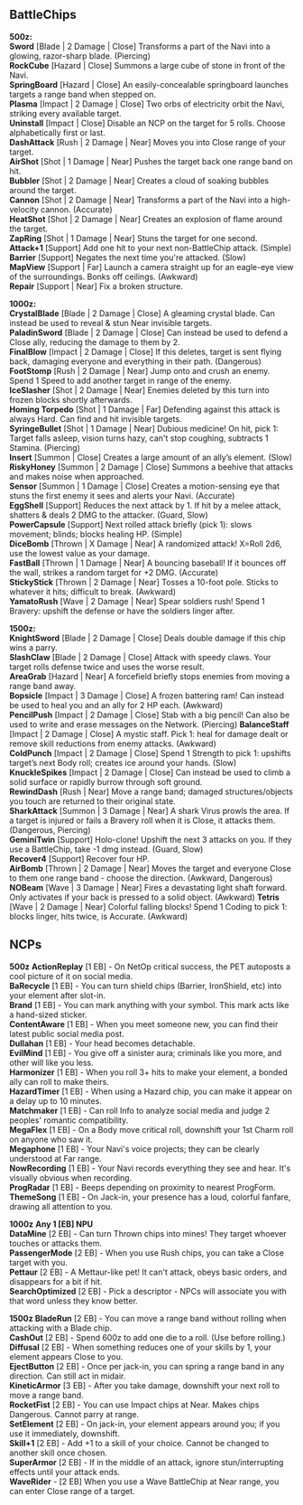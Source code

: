 BattleChips
---

**500z:**  
**Sword** [Blade | 2 Damage | Close] Transforms a part of the Navi into a glowing, razor-sharp blade. (Piercing)  
**RockCube** [Hazard | Close] Summons a large cube of stone in front of the Navi.  
**SpringBoard** [Hazard | Close] An easily-concealable springboard launches targets a range band when stepped on.  
**Plasma** [Impact | 2 Damage | Close] Two orbs of electricity orbit the Navi, striking every available target.  
**Uninstall** [Impact | Close] Disable an NCP on the target for 5 rolls. Choose alphabetically first or last.  
**DashAttack** [Rush | 2 Damage | Near] Moves you into Close range of your target.  
**AirShot** [Shot | 1 Damage | Near] Pushes the target back one range band on hit.  
**Bubbler** [Shot | 2 Damage | Near] Creates a cloud of soaking bubbles around the target.  
**Cannon** [Shot | 2 Damage | Near] Transforms a part of the Navi into a high-velocity cannon. (Accurate)  
**HeatShot** [Shot | 2 Damage | Near] Creates an explosion of flame around the target.  
**ZapRing** [Shot | 1 Damage | Near] Stuns the target for one second.  
**Attack+1** [Support] Add one hit to your next non-BattleChip attack. (Simple)  
**Barrier** [Support] Negates the next time you're attacked. (Slow)  
**MapView** [Support | Far] Launch a camera straight up for an eagle-eye view of the surroundings. Bonks off ceilings. (Awkward)  
**Repair** [Support | Near] Fix a broken structure.  

**1000z:**  
**CrystalBlade** [Blade | 2 Damage | Close] A gleaming crystal blade. Can instead be used to reveal & stun Near invisible targets.  
**PaladinSword** [Blade | 2 Damage | Close] Can instead be used to defend a Close ally, reducing the damage to them by 2.  
**FinalBlow** [Impact | 2 Damage | Close] If this deletes, target is sent flying back, damaging everyone and everything in their path. (Dangerous)  
**FootStomp** [Rush | 2 Damage | Near] Jump onto and crush an enemy. Spend 1 Speed to add another target in range of the enemy.  
**IceSlasher** [Shot | 2 Damage | Near] Enemies deleted by this turn into frozen blocks shortly afterwards.  
**Homing Torpedo** [Shot | 1 Damage | Far] Defending against this attack is always Hard. Can find and hit invisible targets.  
**SyringeBullet** [Shot | 1 Damage | Near] Dubious medicine! On hit, pick 1: Target falls asleep, vision turns hazy, can't stop coughing, subtracts 1 Stamina. (Piercing)  
**Insert** [Summon | Close] Creates a large amount of an ally’s element. (Slow)  
**RiskyHoney** [Summon | 2 Damage | Close] Summons a beehive that attacks and makes noise when approached.  
**Sensor** [Summon | 1 Damage | Close] Creates a motion-sensing eye that stuns the first enemy it sees and alerts your Navi. (Accurate)  
**EggShell** [Support] Reduces the next attack by 1. If hit by a melee attack, shatters & deals 2 DMG to the attacker. (Guard, Slow)  
**PowerCapsule** [Support] Next rolled attack briefly (pick 1): slows movement; blinds; blocks healing HP. (Simple)  
**DiceBomb** [Thrown | X Damage | Near] A randomized attack! X=Roll 2d6, use the lowest value as your damage.  
**FastBall** [Thrown | 1 Damage | Near] A bouncing baseball! If it bounces off the wall, strikes a random target for +2 DMG. (Accurate)  
**StickyStick** [Thrown | 2 Damage | Near] Tosses a 10-foot pole. Sticks to whatever it hits; difficult to break. (Awkward)  
**YamatoRush** [Wave | 2 Damage | Near] Spear soldiers rush! Spend 1 Bravery: upshift the defense or have the soldiers linger after.  

**1500z:**  
**KnightSword** [Blade | 2 Damage | Close] Deals double damage if this chip wins a parry.  
**SlashClaw** [Blade | 2 Damage | Close] Attack with speedy claws. Your target rolls defense twice and uses the worse result.  
**AreaGrab** [Hazard | Near] A forcefield briefly stops enemies from moving a range band away.  
**Bopsicle** [Impact | 3 Damage | Close] A frozen battering ram! Can instead be used to heal you and an ally for 2 HP each. (Awkward)  
**PencilPush** [Impact | 2 Damage | Close] Stab with a big pencil! Can also be used to write and erase messages on the Network. (Piercing)
**BalanceStaff** [Impact | 2 Damage | Close] A mystic staff. Pick 1: heal for damage dealt or remove skill reductions from enemy attacks. (Awkward)  
**ColdPunch** [Impact | 2 Damage | Close] Spend 1 Strength to pick 1: upshifts target’s next Body roll; creates ice around your hands. (Slow)
**KnuckleSpikes** [Impact | 2 Damage | Close] Can instead be used to climb a solid surface or rapidly burrow through soft ground.  
**RewindDash** [Rush | Near] Move a range band; damaged structures/objects you touch are returned to their original state.  
**SharkAttack** [Summon | 3 Damage | Near] A shark Virus prowls the area. If a target is injured or fails a Bravery roll when it is Close, it attacks them. (Dangerous, Piercing)  
**GeminiTwin** [Support] Holo-clone! Upshift the next 3 attacks on you. If they use a BattleChip, take -1 dmg instead. (Guard, Slow)  
**Recover4** [Support] Recover four HP.  
**AirBomb** [Thrown | 2 Damage | Near] Moves the target and everyone Close to them one range band - choose the direction. (Awkward, Dangerous)  
**NOBeam** [Wave | 3 Damage | Near] Fires a devastating light shaft forward. Only activates if your back is pressed to a solid object. (Awkward)
**Tetris** [Wave | 2 Damage | Near] Colorful falling blocks! Spend 1 Coding to pick 1: blocks linger, hits twice, is Accurate. (Awkward)

## NCPs

**500z**
**ActionReplay** [1 EB] - On NetOp critical success, the PET autoposts a cool picture of it on social media.  
**BaRecycle** [1 EB] - You can turn shield chips (Barrier, IronShield, etc) into your element after slot-in.  
**Brand** [1 EB] - You can mark anything with your symbol. This mark acts like a hand-sized sticker.  
**ContentAware** [1 EB] - When you meet someone new, you can find their latest public social media post.  
**Dullahan** [1 EB] - Your head becomes detachable.  
**EvilMind** [1 EB] - You give off a sinister aura; criminals like you more, and other will like you less.  
**Harmonizer** [1 EB] - When you roll 3+ hits to make your element, a bonded ally can roll to make theirs.  
**HazardTimer** [1 EB] - When using a Hazard chip, you can make it appear on a delay up to 10 minutes.  
**Matchmaker** [1 EB] - Can roll Info to analyze social media and judge 2 peoples' romantic compatibility.  
**MegaFlex** [1 EB] - On a Body move critical roll, downshift your 1st Charm roll on anyone who saw it.  
**Megaphone** [1 EB] - Your Navi's voice projects; they can be clearly understood at Far range.  
**NowRecording** [1 EB] - Your Navi records everything they see and hear. It's visually obvious when recording.  
**ProgRadar** [1 EB] - Beeps depending on proximity to nearest ProgForm.  
**ThemeSong** [1 EB] - On Jack-in, your presence has a loud, colorful fanfare, drawing all attention to you.  

**1000z**
**Any 1 [EB] NPU**  
**DataMine** [2 EB] -  Can turn Thrown chips into mines! They target whoever touches or attacks them.  
**PassengerMode** [2 EB] - When you use Rush chips, you can take a Close target with you.  
**Pettaur** [2 EB] - A Mettaur-like pet! It can't attack, obeys basic orders, and disappears for a bit if hit.  
**SearchOptimized** [2 EB] - Pick a descriptor - NPCs will associate you with that word unless they know better.  

**1500z**
**BladeRun** [2 EB] - You can move a range band without rolling when attacking with a Blade chip.  
**CashOut** [2 EB] - Spend 600z to add one die to a roll. (Use before rolling.)  
**Diffusal** [2 EB] - When something reduces one of your skills by 1, your element appears Close to you.  
**EjectButton** [2 EB] - Once per jack-in, you can spring a range band in any direction. Can still act in midair.  
**KineticArmor** [3 EB] - After you take damage, downshift your next roll to move a range band.  
**RocketFist** [2 EB] - You can use Impact chips at Near. Makes chips Dangerous. Cannot parry at range.  
**SetElement** [2 EB] - On jack-in, your element appears around you; if you use it immediately, downshift.  
**Skill+1** [2 EB] - Add +1 to a skill of your choice. Cannot be changed to another skill once chosen.  
**SuperArmor** [2 EB] - If in the middle of an attack, ignore stun/interrupting effects until your attack ends.  
**WaveRider** - [2 EB] When you use a Wave BattleChip at Near range, you can enter Close range of a target.  